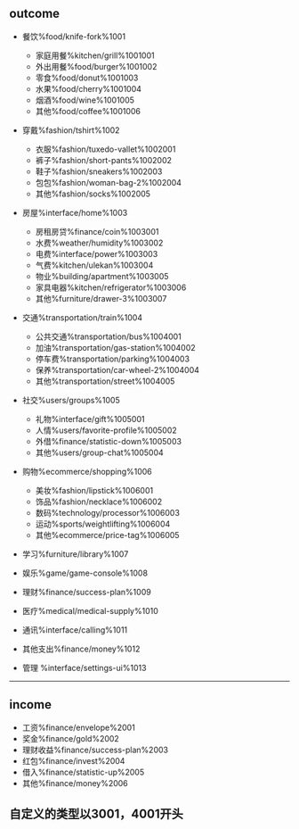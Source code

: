  ## outcome
- 餐饮%food/knife-fork%1001
    - 家庭用餐%kitchen/grill%1001001
    - 外出用餐%food/burger%1001002
    - 零食%food/donut%1001003
    - 水果%food/cherry%1001004
    - 烟酒%food/wine%1001005
    - 其他%food/coffee%1001006
- 穿戴%fashion/tshirt%1002
    - 衣服%fashion/tuxedo-vallet%1002001
    - 裤子%fashion/short-pants%1002002
    - 鞋子%fashion/sneakers%1002003
    - 包包%fashion/woman-bag-2%1002004
    - 其他%fashion/socks%1002005
- 房屋%interface/home%1003
    - 房租房贷%finance/coin%1003001
    - 水费%weather/humidity%1003002
    - 电费%interface/power%1003003
    - 气费%kitchen/ulekan%1003004
    - 物业%building/apartment%1003005
    - 家具电器%kitchen/refrigerator%1003006
    - 其他%furniture/drawer-3%1003007
- 交通%transportation/train%1004
    - 公共交通%transportation/bus%1004001
    - 加油%transportation/gas-station%1004002
    - 停车费%transportation/parking%1004003
    - 保养%transportation/car-wheel-2%1004004
    - 其他%transportation/street%1004005

- 社交%users/groups%1005
    - 礼物%interface/gift%1005001
    - 人情%users/favorite-profile%1005002
    - 外借%finance/statistic-down%1005003
    - 其他%users/group-chat%1005004

- 购物%ecommerce/shopping%1006
    - 美妆%fashion/lipstick%1006001
    - 饰品%fashion/necklace%1006002
    - 数码%technology/processor%1006003
    - 运动%sports/weightlifting%1006004
    - 其他%ecommerce/price-tag%1006005
- 学习%furniture/library%1007
- 娱乐%game/game-console%1008
- 理财%finance/success-plan%1009
- 医疗%medical/medical-supply%1010
- 通讯%interface/calling%1011
- 其他支出%finance/money%1012
- 管理 %interface/settings-ui%1013

----
## income

- 工资%finance/envelope%2001
- 奖金%finance/gold%2002
- 理财收益%finance/success-plan%2003
- 红包%finance/invest%2004
- 借入%finance/statistic-up%2005
- 其他%finance/money%2006

## 自定义的类型以3001，4001开头